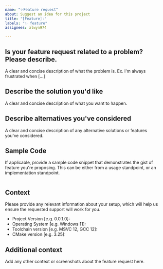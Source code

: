 ```yaml
---
name: "✨Feature request"
about: Suggest an idea for this project
title: "[Feature]:"
labels: "✨ feature"
assignees: alwyn974

---
```


## Is your feature request related to a problem? Please describe.
A clear and concise description of what the problem is. Ex. I'm always frustrated when [...]

## Describe the solution you'd like
A clear and concise description of what you want to happen.

## Describe alternatives you've considered
A clear and concise description of any alternative solutions or features you've considered.

## Sample Code
If applicable, provide a sample code snippet that demonstrates the gist of feature you're proposing. This can be either from a usage standpoint, or an implementation standpoint.

```language
```

## Context
Please provide any relevant information about your setup, which will help us ensure the requested support will work for you.

* Project Version [e.g. 0.0.1.0]:
* Operating System [e.g. Windows 11]:
* Toolchain version [e.g. MSVC 12, GCC 12]:
* CMake version [e.g. 3.25]:

## Additional context
Add any other context or screenshots about the feature request here.
